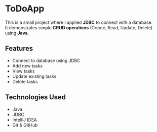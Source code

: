 # ToDoApp 

This is a small project where I applied **JDBC** to connect with a database.  
It demonstrates simple **CRUD operations** (Create, Read, Update, Delete) using **Java**.

## Features
- Connect to database using JDBC
- Add new tasks
- View tasks
- Update existing tasks
- Delete tasks

## Technologies Used
- Java
- JDBC
- IntelliJ IDEA
- Git & GitHub
